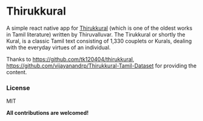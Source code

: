 # Thirukkural

A simple react native app for [Thirukkural][tk] (which is one of the oldest works in Tamil literature) written by Thiruvalluvar.
The Tirukkural or shortly the Kural, is a classic Tamil text consisting of 1,330 couplets or Kurals, dealing with the everyday virtues of an individual.

Thanks to https://github.com/tk120404/thirukkural, https://github.com/vijayanandrp/Thirukkural-Tamil-Dataset for providing the content.

[tk]: https://en.wikipedia.org/wiki/Tirukku%E1%B9%9Ba%E1%B8%B7

### License

MIT

**All contributions are welcomed!**

